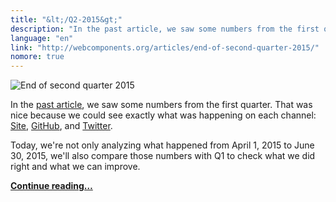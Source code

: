 ```yaml
---
title: "&lt;/Q2-2015&gt;"
description: "In the past article, we saw some numbers from the first quarter. That was nice because we could see exactly what was happening on each channel: Site, GitHub, and Twitter."
language: "en"
link: "http://webcomponents.org/articles/end-of-second-quarter-2015/"
nomore: true
---
```


![End of second quarter 2015](/assets/img/posts/end-of-second-quarter-2015.jpg)

In the [past article](http://webcomponents.org/articles/end-of-first-quarter-2015), we saw some numbers from the first quarter. That was nice because we could see exactly what was happening on each channel: [Site](http://webcomponents.org/), [GitHub](https://github.com/webcomponents/webcomponents.github.io), and [Twitter](https://twitter.com/web_components/).

Today, we're not only analyzing what happened from April 1, 2015 to June 30, 2015, we'll also compare those numbers with Q1 to check what we did right and what we can improve.

**[Continue reading…](http://webcomponents.org/articles/end-of-second-quarter-2015/)**